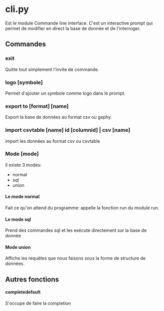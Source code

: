 # cli.py
Est le module Commande line interface. C'est un interactive prompt qui permet de modifier en direct la base de donnée et de l'interroger.

## Commandes

### exit
Quitte tout simplement l'invite de commande.

### logo [symbole]
Permet d'ajouter un symbole comme logo dans le prompt.

### export to [format] [name]
Export la base de données au format csv ou gephy.

### import  csvtable [name] id [columnid] | csv [name]
import les données au format csv ou csvtable

### Mode [mode]
Il existe 3 modes:
- normal
- sql
- union
	
#### Le mode normal
Fait ce qu'on attend du programme: appelle la fonction run du module run.

#### Le mode sql
Prend des commandes sql et les exécute directement sur la base de donnée

#### Mode union
Affiche les requêtes que nous faisons sous la forme de structure de données.  

## Autres fonctions
#### completedefault
S'occupe de faire la completion

